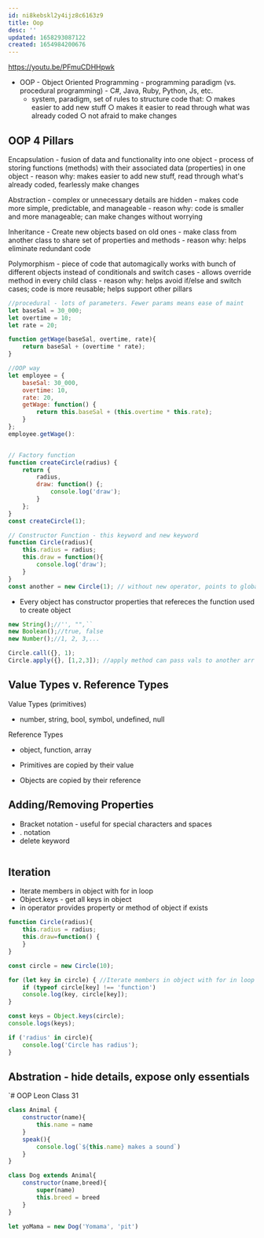 ```yaml
---
id: ni8kebskl2y4ijz8c6163z9
title: Oop
desc: ''
updated: 1658293087122
created: 1654984200676
---
```


https://youtu.be/PFmuCDHHpwk 
- OOP - Object Oriented Programming - programming paradigm (vs. procedural programming) - C#, Java, Ruby, Python, Js, etc.
	- system, paradigm, set of rules to structure code that:
		○ makes easier to add new stuff
		○ makes it easier to read through what was already coded
		○ not afraid to make changes

## OOP 4 Pillars
Encapsulation
	- fusion of data and functionality into one object
	- process of storing functions (methods) with their associated data (properties) in one object
	- reason why: makes easier to add new stuff, read through what's already coded, fearlessly make changes

Abstraction
	- complex or unnecessary details are hidden
	- makes code more simple, predictable, and manageable
	- reason why: code is smaller and more manageable; can make changes without worrying

Inheritance
	- Create new objects based on old ones
	- make class from another class to share set of properties and methods
	- reason why: helps eliminate redundant code

Polymorphism
	- piece of code that automagically works with bunch of different objects instead of conditionals and switch cases
	- allows override method in every child class 
	- reason why: helps avoid if/else and switch cases; code is more reusable; helps support other pillars


```javascript
//procedural - lots of parameters. Fewer params means ease of maint
let baseSal = 30_000;
let overtime = 10;
let rate = 20;

function getWage(baseSal, overtime, rate){
    return baseSal + (overtime * rate);
}

//OOP way
let employee = {
    baseSal: 30_000,
    overtime: 10,
    rate: 20,
    getWage: function() {
        return this.baseSal + (this.overtime * this.rate);
    }  
};
employee.getWage():


// Factory function
function createCircle(radius) {
    return {
        radius,
        draw: function() {;
            console.log('draw');
        }
    };
}
const createCircle(1);

// Constructor Function - this keyword and new keyword
function Circle(radius){
    this.radius = radius;
    this.draw = function(){
        console.log('draw');
    }
}
const another = new Circle(1); // without new operator, points to global object window

```

- Every object has constructor properties that refereces the function used to create object
```javascript
new String();//'', "",``
new Boolean();//true, false
new Number();//1, 2, 3,...

Circle.call({}, 1);
Circle.apply({}, [1,2,3]); //apply method can pass vals to another arr
```

## Value Types v. Reference Types
Value Types (primitives)
- number, string, bool, symbol, undefined, null

Reference Types
- object, function, array

- Primitives are copied by their value
- Objects are copied by their reference

## Adding/Removing Properties
- Bracket notation - useful for special characters and spaces
- . notation
- delete keyword
    ``` delete circle['location']; //or circle.location;

## Iteration
- Iterate members in object with for in loop
- Object.keys - get all keys in object
- in operator provides property or method of object if exists

```javascript
function Circle(radius){
    this.radius = radius;
    this.draw=function() {
    }
}

const circle = new Circle(10);

for (let key in circle) { //Iterate members in object with for in loop
    if (typeof circle[key] !== 'function')
    console.log(key, circle[key]);
}

const keys = Object.keys(circle);
console.logs(keys);

if ('radius' in circle){
    console.log('Circle has radius');
}
```
## Abstration - hide details, expose only essentials

`# OOP Leon Class 31
```javascript
class Animal {
    constructor(name){
        this.name = name
    }
    speak(){
        console.log(`${this.name} makes a sound`)
    }
}

class Dog extends Animal{
    constructor(name,breed){
        super(name)
        this.breed = breed
    }
}

let yoMama = new Dog('Yomama', 'pit')

